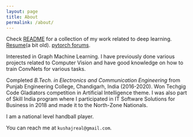 ```yaml
---
layout: page
title: About
permalink: /about/
---
```


Check [README](https://github.com/KushajveerSingh/deep_learning/) for a collection of my work related to deep learning. [Resume](https://drive.google.com/open?id=1ePhoN3D4O_mrZn-iA8dBxxZboUQ4lDTGmlWWm0tqlT8)(a bit old). [pytorch forums](https://discuss.pytorch.org/u/kushaj/activity).

Interested in Graph Machine Learning. I have previously done various projects related to Computer Vision and have good knowledge on how to train ConvNets for various tasks.

Completed *B.Tech. in Electronics and Communication Engineering* from Punjab Engineering College, Chandigarh, India (2016-2020). Won Techgig Code Gladiators competition in Artificial Intelligence theme. I was also part of Skill India program where I participated in IT Software Solutions for Business in 2018 and made it to the North-Zone Nationals.

I am a national level handball player.

You can reach me at `kushajreal@gmail.com`.